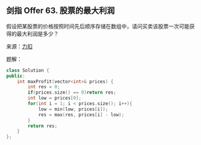 ## 剑指 Offer 63. 股票的最大利润
假设把某股票的价格按照时间先后顺序存储在数组中，请问买卖该股票一次可能获得的最大利润是多少？

来源：[力扣](https://leetcode-cn.com/problems/gu-piao-de-zui-da-li-run-lcof/)

题解：
```C++
class Solution {
public:
    int maxProfit(vector<int>& prices) {
        int res = 0;
        if(prices.size() == 0)return res;
        int low = prices[0];
        for(int i = 1; i < prices.size(); i++){
            low = min(low, prices[i]);
            res = max(res, prices[i] - low);
        }
        return res;
    }
};
```

